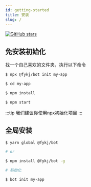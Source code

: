```yaml
---
id: getting-started
title: 安装
slug: /
---
```

[![GitHub stars](https://img.shields.io/github/stars/FykjFE/bot)](https://github.com/FykjFE/bot/stargazers)
## 免安装初始化
找一个自己喜欢的文件夹，执行以下命令
```bash
$ npx @fykj/bot init my-app

$ cd my-app

$ npm install

$ npm start
```

:::tip
我们建议你使用npx初始化项目
:::
## 全局安装
```bash
$ yarn global @fykj/bot

# or

$ npm install @fykj/bot -g

# 初始化

$ bot init my-app
```

